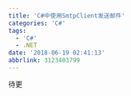 ```yaml
---
title: 'C#中使用SmtpClient发送邮件'
categories: 'C#'
tags:
  - 'C#'
  - .NET
date: '2018-06-19 02:41:13'
abbrlink: 3123403799
---
```

待更